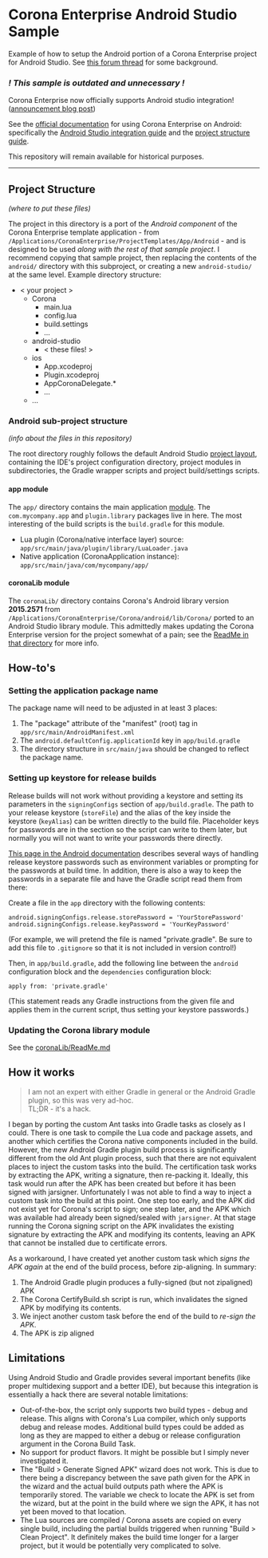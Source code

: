 # Corona Enterprise Android Studio Sample  #

Example of how to setup the Android portion of a Corona Enterprise project for Android Studio. See [this forum thread](https://forums.coronalabs.com/topic/54273-android-studio-integration-status/) for some background.

### *! This sample is outdated and unnecessary !*

Corona Enterprise now officially supports Android studio integration! ([announcement blog post](https://coronalabs.com/blog/2016/05/25/android-studio-templates-now-available-for-corona-enterprise/))

See the [official documentation](https://docs.coronalabs.com/native/android/index.html) for using Corona Enterprise on Android: specifically the [Android Studio integration guide](https://docs.coronalabs.com/native/android/androidStudio/index.html) and the [project structure guide](https://docs.coronalabs.com/native/android/androidProject.html). 

This repository will remain available for historical purposes.

--------------------------------------------------

## Project Structure

_(where to put these files)_

The project in this directory is a port of the _Android component_ of the Corona Enterprise template application - from `/Applications/CoronaEnterprise/ProjectTemplates/App/Android` - and is designed to be used _along with the rest of that sample project_. I recommend copying that sample project, then replacing the contents of the `android/` directory with this subproject, or creating a new `android-studio/` at the same level.  Example directory structure:

- < your project >
    + Corona
        * main.lua
        * config.lua
        * build.settings
        * ...
    + android-studio
        * < these files! >
    + ios
        * App.xcodeproj
        * Plugin.xcodeproj
        * AppCoronaDelegate.*
        * ...
    + ...

### Android sub-project structure

_(info about the files in this repository)_

The root directory roughly follows the default Android Studio [project layout](https://developer.android.com/tools/studio/index.html#project-structure), containing the IDE's project configuration directory, project modules in subdirectories, the Gradle wrapper scripts and project build/settings scripts.

#### app module

The `app/` directory contains the main application [module](https://www.jetbrains.com/idea/help/module.html). The `com.mycompany.app` and `plugin.library` packages live in here.  The most interesting of the build scripts is the `build.gradle` for this module.

- Lua plugin (Corona/native interface layer) source: `app/src/main/java/plugin/library/LuaLoader.java`
- Native application (CoronaApplication instance): `app/src/main/java/com/mycompany/app/`

#### coronaLib module

The `coronaLib/` directory contains Corona's Android library version **2015.2571** from `/Applications/CoronaEnterprise/Corona/android/lib/Corona/` ported to an Android Studio library module.  This admittedly makes updating the Corona Enterprise version for the project somewhat of a pain; see the [ReadMe in that directory](coronaLib/ReadMe.md) for more info.

## How-to's

### Setting the application package name

The package name will need to be adjusted in at least 3 places:

1. The "package" attribute of the "manifest" (root) tag in `app/src/main/AndroidManifest.xml`
2. The `android.defaultConfig.applicationId` key in `app/build.gradle`
3. The directory structure in `src/main/java` should be changed to reflect the package name.

### Setting up keystore for release builds

Release builds will not work without providing a keystore and setting its parameters in the `signingConfigs` section of `app/build.gradle`. The path to your release keystore (`storeFile`) and the alias of the key inside the keystore (`keyAlias`) can be written directly to the build file.  Placeholder keys for passwords are in the section so the script can write to them later, but normally you will not want to write your passwords there directly.

[This page in the Android documentation](https://developer.android.com/tools/publishing/app-signing.html#release-mode) describes several ways of handling release keystore passwords such as environment variables or prompting for the passwords at build time. In addition, there is also a way to keep the passwords in a separate file and have the Gradle script read them from there:

Create a file in the `app` directory with the following contents:

```
android.signingConfigs.release.storePassword = 'YourStorePassword'
android.signingConfigs.release.keyPassword = 'YourKeyPassword'
```

(For example, we will pretend the file is named "private.gradle". Be sure to add this file to `.gitignore` so that it is not included in version control!)

Then, in `app/build.gradle`, add the following line between the `android` configuration block and the `dependencies` configuration block:

```
apply from: 'private.gradle'
```

(This statement reads any Gradle instructions from the given file and applies them in the current script, thus setting your keystore passwords.)

### Updating the Corona library module

See the [coronaLib/ReadMe.md](coronaLib/ReadMe.md#updating)

## How it works

> I am not an expert with either Gradle in general or the Android Gradle plugin, so this was very ad-hoc. <br/>
> TL;DR - it's a hack.

I began by porting the custom Ant tasks into Gradle tasks as closely as I could.  There is one task to compile the Lua code and package assets, and another which certifies the Corona native components included in the build.  However, the new Android Gradle plugin build process is significantly different from the old Ant plugin process, such that there are not equivalent places to inject the custom tasks into the build. The certification task works by extracting the APK, writing a signature, then re-packing it.  Ideally, this task would run after the APK has been created but before it has been signed with jarsigner.  Unfortunately I was not able to find a way to inject a custom task into the build at this point. One step too early, and the APK did not exist yet for Corona's script to sign; one step later, and the APK which was available had already been signed/sealed with `jarsigner`.  At that stage running the Corona signing script on the APK invalidates the existing signature by extracting the APK and modifying its contents, leaving an APK that cannot be installed due to certificate errors.

As a workaround, I have created yet another custom task which _signs the APK again_ at the end of the build process, before zip-aligning. In summary:

1. The Android Gradle plugin produces a fully-signed (but not zipaligned) APK
2. The Corona CertifyBuild.sh script is run, which invalidates the signed APK by modifying its contents.
3. We inject another custom task before the end of the build to _re-sign the APK_.
4. The APK is zip aligned

## Limitations

Using Android Studio and Gradle provides several important benefits (like proper multidexing support and a better IDE), but because this integration is essentially a hack there are several notable limitations:

- Out-of-the-box, the script only supports two build types - debug and release. This aligns with Corona's Lua compiler, which only supports debug and release modes.  Additional build types could be added as long as they are mapped to either a debug or release configuration argument in the Corona Build Task.
- No support for product flavors.  It might be possible but I simply never investigated it.
- The "Build > Generate Signed APK" wizard does not work. This is due to there being a discrepancy between the save path given for the APK in the wizard and the actual build outputs path where the APK is temporarily stored. The variable we check to locate the APK is set from the wizard, but at the point in the build where we sign the APK, it has not yet been moved to that location.
- The Lua sources are compiled / Corona assets are copied on every single build, including the partial builds triggered when running "Build > Clean Project".  It definitely makes the build time longer for a larger project, but it would be potentially very complicated to solve.

